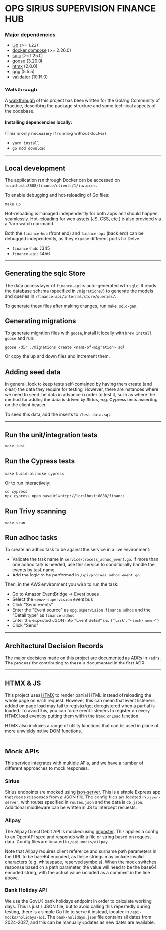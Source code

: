 # OPG SIRIUS SUPERVISION FINANCE HUB

### Major dependencies
- [Go](https://golang.org/) (>= 1.22)
- [docker compose](https://docs.docker.com/compose/install/) (>= 2.26.0)
- [sqlc](https://github.com/sqlc-dev/sqlc?tab=readme-ov-file) (>=1.25.0)
- [goose](https://github.com/pressly/goose) (3.20.0)
- [htmx](https://htmx.org/) (2.0.0)
- [pgx](https://github.com/jackc/pgx) (5.5.5)
- [validator](https://github.com/go-playground/validator) (10.19.0)

### Walkthrough
A [walkthrough](docs/walkthrough.md) of this project has been written for the Golang Community of Practice, describing 
the package structure and some technical aspects of the codebase.

#### Installing dependencies locally:
(This is only necessary if running without docker)

- `yarn install`
- `go mod download`
---

## Local development
The application ran through Docker can be accessed on `localhost:8888/finance/clients/1/invoices`.

To enable debugging and hot-reloading of Go files:

`make up`

Hot-reloading is managed independently for both apps and should happen seamlessly. Hot-reloading for web assets (JS, CSS, etc.)
is also provided via a Yarn watch command.

Both the `finance-hub` (front end) and `finance-api` (back end) can be debugged independently, as they expose different
ports for Delve:

* `finance-hub`: 2345
* `finance-api`: 3456

-----
## Generating the sqlc Store
The data access layer of `finance-api` is auto-generated with `sqlc`. It reads the database schema (specified in `/migrations/`)
to generate the models and queries in `/finance-api/internal/store/queries/`.

To generate these files after making changes, run `make sqlc-gen`.

## Generating migrations
To generate migration files with `goose`, install it locally with `brew install goose` and run:

`goose -dir ./migrations create <name-of-migration> sql`

Or copy the up and down files and increment them.

## Adding seed data
In general, look to keep tests self-contained by having them create (and clear) the data they require for testing. However,
there are instances where we need to seed the data in advance in order to test it, such as where the method for adding the 
data is driven by Sirius, e.g. Cypress tests asserting on the client header.

To seed this data, add the inserts to `/test-data.sql`.

-----
## Run the unit/integration tests
`make test`

## Run the Cypress tests
`make build-all`
`make cypress`

Or to run interactively:

```
cd cypress
npx cypress open baseUrl=http://localhost:8888/finance
```

## Run Trivy scanning
`make scan`

## Run adhoc tasks
To create an adhoc task to be against the service in a live environment:
* Validate the task name in `service/process_adhoc_event.go`. If more than one adhoc task is needed, use this service to
  conditionally handle the events by task name.
* Add the logic to be performed in `/api/process_adhoc_event.go`.

Then, in the AWS environment you wish to run the task:
* Go to Amazon EventBridge -> Event buses
* Select the  `<env>-supervision` event bus
* Click "Send events"
* Enter the "Event source" as `opg.supervision.finance.adhoc` and the "Detail type" as `finance-adhoc`
* Enter the expected JSON into "Event detail" i.e. `{"task":"<task-name>"}`
* Click "Send"

-----
## Architectural Decision Records
The major decisions made on this project are documented as ADRs in `/adrs`. The process for contributing to these is documented
in the first ADR.

-----
## HTMX & JS
This project uses [HTMX](https://htmx.org/) to render partial HTML instead of reloading the whole page on each request. 
However, this can mean that event listeners added on page load may fail to register/get deregistered when a partial is 
loaded. To avoid this, you can force event listeners to register on every HTMX load event by putting them within the 
`htmx.onLoad` function.

HTMX also includes a range of utility functions that can be used in place of more unwieldy native DOM functions.

-----
## Mock APIs
This service integrates with multiple APIs, and we have a number of different approaches to mock responses.

### Sirius
Sirius endpoints are mocked using [json-server](https://github.com/typicode/json-server). This is a simple Express app that
reads responses from a JSON file. The config files are located in `/json-server`, with routes specified in `routes.json`
and the data in `db.json`. Additional middleware can be written in JS to intercept requests.

### Allpay
The Allpay Direct Debit API is mocked using [imposter](https://docs.imposter.sh/). This applies a config to an OpenAPI spec
and responds with a file or string based on request data. Config files are located in `/api-mocks/allpay`.

Note that Allpay requires client reference and surname path parameters in the URL to be base64 encoded, as these strings 
may include invalid characters (e.g. whitespace, reserved symbols). When the mock switches response based on a path parameter,
the value will need to be the base64 encoded string, with the actual value included as a comment in the line above.

### Bank Holiday API
We use the GovUK bank holidays endpoint in order to calculate working days. This is just a JSON file, but to avoid calling
this repeatedly during testing, there is a simple Go file to serve it instead, located in `/api-mocks/holidays-api`. The
`bank-holidays.json` file contains all dates from 2024-2027, and this can be manually updates as new dates are available.
